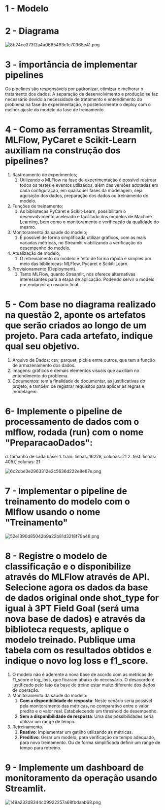 # 1 - Modelo

# 2 - Diagrama

![8b24ce373f2a4a0665493c1c70365e41.png](_resources/987119273cc44afe8b3ccfda44854633.png)

# 3 - importância de implementar pipelines

Os pipelines são responsáveis por padronizar, otimizar e melhorar o tratamento dos dados. A separação de desenvolvimento e produção se faz necessário devido a necessidade de tratamento e entendimento do problema na fase de experimentação, e posteriormente o deploy com o melhor ajuste do modelo da fase de treinamento.

# 4 - Como as ferramentas Streamlit, MLFlow, PyCaret e Scikit-Learn auxiliam na construção dos pipelines?

1.  Rastreamento de experimentos;
    1.  Utilizando o MLFlow na fase de experimentação é possível rastrear todos os testes e eventos utilizados, além das versões adotadas em cada configuração, em quaisquer fases da modelagem, seja aquisição dos dados, preparação dos dados ou treinamento do modelo.
2.  Funções de treinamento;
    1.  As bibliotecas PyCaret e Scikit-Learn, possibilitam o desenvolvimento acelerado e facilitado dos modelos de Machine Learning, bem como o monitoramento e verificação da qualidade do mesmo.
3.  Monitoramento da saúde do modelo;
    1.  É possível de forma simplificada utilizar gráficos, com as mais variadas métricas, no Streamlit viabilizando a verificação do desempenho do modelo.
4.  Atualização de modelo;
    1.  O retreinamento do modelo é feito de forma rápida e simples por meio das bibliotecas: MLFlow, Pycaret e Scikit-Learn.
5.  Provisionamento (Deployment).
    1.  Tanto MLFlow, quanto Streamlit, nos oferece alternativas interessantes para a etapa de aplicação. Podendo servir o modelo por endpoint ao usuário final.

# 5 - Com base no diagrama realizado na questão 2, aponte os artefatos que serão criados ao longo de um projeto. Para cada artefato, indique qual seu objetivo.

1.  Arquivo de Dados: csv, parquet, pickle entre outros, que tem a função de armazenamento dos dados.
2.  Imagens: gráficos e demais elementos visuais que auxiliam no entendimento do problema.
6.  Documentos: tem a finalidade de documentar, as justificativas do projeto, e também de registrar requisitos para aplicar as regras e modelagem.

# 6- Implemente o pipeline de processamento de dados com o mlflow, rodada (run) com o nome "PreparacaoDados":
d. tamanho de cada base: 
    1. train: linhas: 16228, colunas: 21
    2. test: linhas: 4057, colunas: 21

![6c2cbe3e2963312e2c5636d222e8e87e.png](_resources/6c2cbe3e2963312e2c5636d222e8e87e.png)

# 7 - Implementar o pipeline de treinamento do modelo com o Mlflow usando o nome "Treinamento"

![52e1390d85042b9a22b81d3218f79a48.png](_resources/52e1390d85042b9a22b81d3218f79a48.png)

# 8 - Registre o modelo de classificação e o disponibilize através do MLFlow através de API. Selecione agora os dados da base de dados original onde shot\_type for igual à 3PT Field Goal (será uma nova base de dados) e através da biblioteca requests, aplique o modelo treinado. Publique uma tabela com os resultados obtidos e indique o novo log loss e f1\_score.

1.  O modelo não é aderente a nova base de acordo com as metricas de f1\_score e log\_loss, que ficaram abaixo do necessário. O desacordo é justificado pelo fato da base de treino estar muito diferente dos dados de operação.
2.  Monitoramento da saúde do modelo:
    1.  **Com a disponibilidade de resposta**: Neste cenário seria possível pela monitoramento das métricas, no comparativo entre o valor predito e o valor real. Estabelecendo um threshold de desempenho.
    2.  **Sem a disponibilidade de resposta**: Uma das possibilidades seria utilizar um range de tempo.
3.  Retreinamento.
    1.  **Reativo**: Implementar um gatilho utilizando as métricas.
    2.  **Preditivo**: Gerar um modelo, para verificação de tempo adequado, para novo treinamento. Ou de forma simplificada definir um range de tempo para retreino.

# 9 - Implemente um dashboard de monitoramento da operação usando Streamlit.

![149a232d8344c09922257a68fbdaab68.png](_resources/149a232d8344c09922257a68fbdaab68.png)
